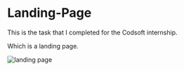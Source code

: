 # Landing-Page
This is the task that I completed for the Codsoft internship. 

Which is a landing page. 

![landing page](https://github.com/user-attachments/assets/09fae7d6-4f40-42da-a86a-99e54015aff9)
